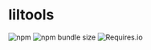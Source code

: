 # liltools
![npm](https://img.shields.io/npm/v/liltools?style=plastic)
![npm bundle size](https://img.shields.io/bundlephobia/min/liltools?style=plastic)
![Requires.io](https://img.shields.io/requires/github/redline187/liltools?style=plastic)
